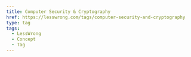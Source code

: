 ```yaml
---
title: Computer Security & Cryptography
href: https://lesswrong.com/tags/computer-security-and-cryptography
type: tag
tags:
  - LessWrong
  - Concept
  - Tag
---
```


